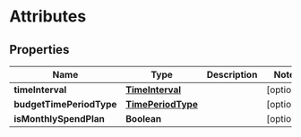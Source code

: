 
# Attributes

## Properties
Name | Type | Description | Notes
------------ | ------------- | ------------- | -------------
**timeInterval** | [**TimeInterval**](TimeInterval.md) |  |  [optional]
**budgetTimePeriodType** | [**TimePeriodType**](TimePeriodType.md) |  |  [optional]
**isMonthlySpendPlan** | **Boolean** |  |  [optional]



